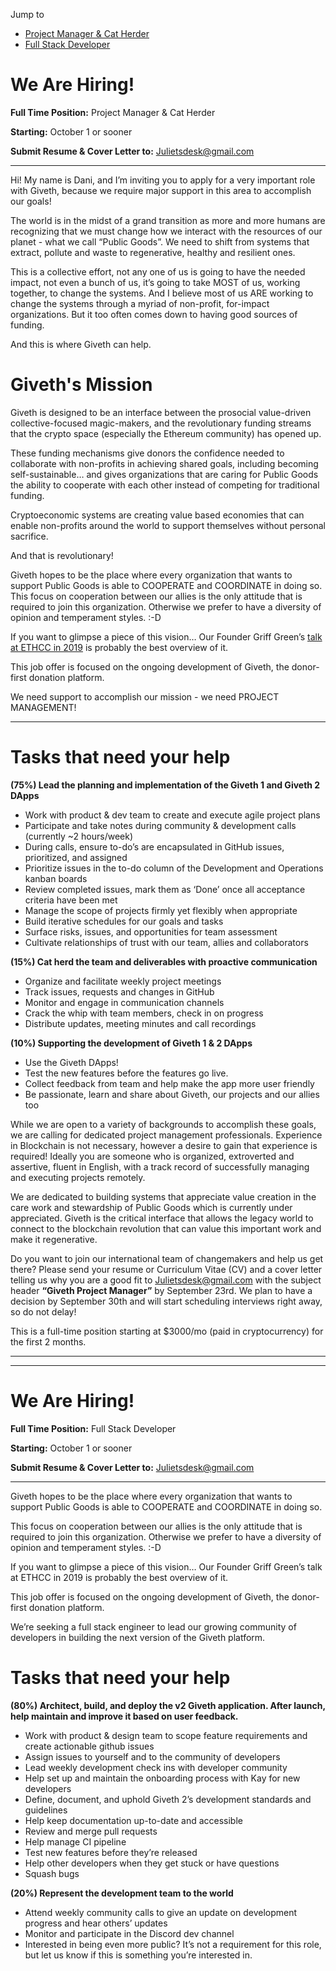 Jump to 
- [Project Manager & Cat Herder](#pm)
- [Full Stack Developer](#fsd)


<a id="pm"></a>

# We Are Hiring! 
**Full Time Position:** Project Manager & Cat Herder

**Starting:** October 1 or sooner

**Submit Resume & Cover Letter to:** Julietsdesk@gmail.com

*********************************************************

Hi! 
My name is Dani, and I’m inviting you to apply for a very important role with Giveth, because we require major support in this area to accomplish our goals! 

The world is in the midst of a grand transition as more and more humans are recognizing that we must change how we interact with the resources of our planet - what we call “Public Goods”. We need to shift from systems that extract, pollute and waste to regenerative, healthy and resilient ones. 

This is a collective effort, not any one of us is going to have the needed impact, not even a bunch of us, it’s going to take MOST of us, working together, to change the systems. And I believe most of us ARE working to change the systems through a myriad of non-profit, for-impact organizations. But it too often comes down to having good sources of funding. 

And this is where Giveth can help. 

# Giveth's Mission

Giveth is designed to be an interface between the prosocial value-driven collective-focused magic-makers, and the revolutionary funding streams that the crypto space (especially the Ethereum community) has opened up. 

These funding mechanisms give donors the confidence needed to collaborate with non-profits in achieving shared goals, including becoming self-sustainable… and gives organizations that are caring for Public Goods the ability to cooperate with each other instead of competing for traditional funding. 

Cryptoeconomic systems are creating value based economies that can enable non-profits around the world to support themselves without personal sacrifice. 

And that is revolutionary! 

Giveth hopes to be the place where every organization that wants to support Public Goods is able to COOPERATE and COORDINATE in doing so. 
This focus on cooperation between our allies is the only attitude that is required to join this organization. Otherwise we prefer to have a diversity of opinion and temperament styles. :-D 

If you want to glimpse a piece of this vision… Our Founder Griff Green’s [talk at ETHCC in 2019](https://www.youtube.com/watch?v=WJ23oQpooG0) is probably the best overview of it. 

This job offer is focused on the ongoing development of Giveth, the donor-first donation platform. 

We need support to accomplish our mission - we need PROJECT MANAGEMENT! 

*********************************************************

# Tasks that need your help 
**(75%) Lead the planning and implementation of the Giveth 1 and Giveth 2 DApps** 

 * Work with product & dev team to create and execute agile project plans 
 * Participate and take notes during community & development calls (currently ~2 hours/week) 
 * During calls, ensure to-do’s are encapsulated in GitHub issues, prioritized, and assigned 
 * Prioritize issues in the to-do column of the Development and Operations kanban boards 
 * Review completed issues, mark them as ‘Done’ once all acceptance criteria have been met 
 * Manage the scope of projects firmly yet flexibly when appropriate 
 * Build iterative schedules for our goals and tasks 
 * Surface risks, issues, and opportunities for team assessment 
 * Cultivate relationships of trust with our team, allies and collaborators 

**(15%) Cat herd the team and deliverables with proactive communication** 

* Organize and facilitate weekly project meetings 
* Track issues, requests and changes in GitHub 
* Monitor and engage in communication channels 
* Crack the whip with team members, check in on progress 
* Distribute updates, meeting minutes and call recordings 

**(10%) Supporting the development of Giveth 1 & 2 DApps** 

* Use the Giveth DApps! 
* Test the new features before the features go live. 
* Collect feedback from team and help make the app more user friendly 
* Be passionate, learn and share about Giveth, our projects and our allies too 

While we are open to a variety of backgrounds to accomplish these goals, we are calling for dedicated project management professionals. Experience in Blockchain is not necessary, however a desire to gain that experience is required! Ideally you are someone who is organized, extroverted and assertive, fluent in English, with a track record of successfully managing and executing projects remotely. 

We are dedicated to building systems that appreciate value creation in the care work and stewardship of Public Goods which is currently under appreciated. Giveth is the critical interface that allows the legacy world to connect to the blockchain revolution that can value this important work and make it regenerative. 

Do you want to join our international team of changemakers and help us get there? Please send your resume or Curriculum Vitae (CV) and a cover letter telling us why you are a good fit to Julietsdesk@gmail.com with the subject header **“Giveth Project Manager”** by September 23rd. We plan to have a decision by September 30th and will start scheduling interviews right away, so do not delay! 

This is a full-time position starting at $3000/mo (paid in cryptocurrency) for the first 2 months.


*********************************************************
*********************************************************

<a id="fsd"></a>

# We Are Hiring! 
**Full Time Position:** Full Stack Developer

**Starting:** October 1 or sooner

**Submit Resume & Cover Letter to:** Julietsdesk@gmail.com

*********************************************************

Giveth hopes to be the place where every organization that wants to support Public Goods is able to COOPERATE and COORDINATE in doing so. 

This focus on cooperation between our allies is the only attitude that is required to join this organization. Otherwise we prefer to have a diversity of opinion and temperament styles. :-D

If you want to glimpse a piece of this vision… Our Founder Griff Green’s talk at ETHCC in 2019 is probably the best overview of it.

This job offer is focused on the ongoing development of Giveth, the donor-first donation platform.

We’re seeking a full stack engineer to lead our growing community of developers in building the next version of the Giveth platform.

# Tasks that need your help

**(80%) Architect, build, and deploy the v2 Giveth application. After launch, help maintain and improve it based on user feedback.**
 * Work with product & design team to scope feature requirements and create actionable github issues
 * Assign issues to yourself and to the community of developers
 * Lead weekly development check ins with developer community
 * Help set up and maintain the onboarding process with Kay for new developers
 * Define, document, and uphold Giveth 2’s development standards and guidelines
 * Help keep documentation up-to-date and accessible
 * Review and merge pull requests
 * Help manage CI pipeline
 * Test new features before they’re released
 * Help other developers when they get stuck or have questions
 * Squash bugs

**(20%) Represent the development team to the world**
 * Attend weekly community calls to give an update on development progress and hear others’ updates
 * Monitor and participate in the Discord dev channel
 * Interested in being even more public? It’s not a requirement for this role, but let us know if this is something you’re interested in.
